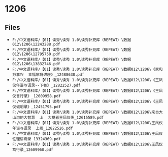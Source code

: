 # 1206

## Files

- `F:/中文语料库/【01】读秀\读秀 1.0\读秀补充库（REPEAT）\数据012\1206\12243288.pdf`
- `F:/中文语料库/【01】读秀\读秀 1.0\读秀补充库（REPEAT）\数据012\1206\12795750.pdf`
- `F:/中文语料库/【01】读秀\读秀 1.0\读秀补充库（REPEAT）\数据012\1206\13832746.pdf`
- `F:/中文语料库/【01】读秀\读秀 1.0\读秀补充库（REPEAT）\数据012\1206\《家和万事兴  幸福家庭讲座》_12488638.pdf`
- `F:/中文语料库/【01】读秀\读秀 1.0\读秀补充库（REPEAT）\数据012\1206\《王凤仪年谱与语录--下卷》_12822527.pdf`
- `F:/中文语料库/【01】读秀\读秀 1.0\读秀补充库（REPEAT）\数据012\1206\《王凤仪言行录》_12609958.pdf`
- `F:/中文语料库/【01】读秀\读秀 1.0\读秀补充库（REPEAT）\数据012\1206\《王凤仪诚明录》_12451795.pdf`
- `F:/中文语料库/【01】读秀\读秀 1.0\读秀补充库（REPEAT）\数据012\1206\来自大山沟的大智慧  上  大觉者王凤仪传_12615589.pdf`
- `F:/中文语料库/【01】读秀\读秀 1.0\读秀补充库（REPEAT）\数据012\1206\王凤仪年谱与语录  上卷_12822526.pdf`
- `F:/中文语料库/【01】读秀\读秀 1.0\读秀补充库（REPEAT）\数据012\1206\王凤仪性理讲病录_13324369.pdf`
- `F:/中文语料库/【01】读秀\读秀 1.0\读秀补充库（REPEAT）\数据012\1206\王凤仪笃行录_12609960.pdf`
